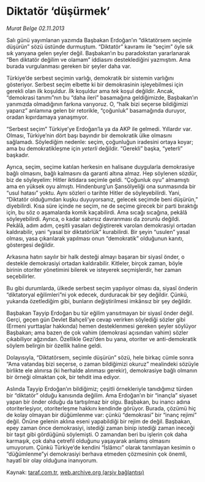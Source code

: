 # Diktatör ‘düşürmek’

*Murat Belge 02.11.2013*

<div class="yazi"><p>Salı günü yayımlanan yazımda Başbakan Erdoğan’ın “diktatörsem seçimle düşürün” sözü üstünde durmuştum. “Diktatör” kavramı ile “seçim” öyle sık sık yanyana gelen şeyler değil. Başbakan’ın bu paradokstan yararlanarak “Ben diktatör değilim ve olamam” iddiasını desteklediğini yazmıştım. Ama burada vurgulanması gereken bir şeyler daha var.</p>
<p>Türkiye’de serbest seçimin varlığı, demokratik bir sistemin varlığını gösteriyor. Serbest seçim elbette ki bir demokrasinin işleyebilmesi için gerekli olan ilk koşuldur. <i>İlk</i> koşuldur ama <i>tek</i> koşul değildir. Ancak, “demokrasi tanımı”nın bu “daha ileri” basamağına geldiğimizde, Başbakan’ın yanımızda olmadığının farkına varıyoruz. O, “halk bizi seçerse bildiğimizi yaparız” anlamına gelen bir retorikle, “çoğunluk” basamağında duruyor, oradan kıpırdamaya yanaşmıyor.</p>
<p>“Serbest seçim” Türkiye’ye Erdoğan’la ya da AKP ile gelmedi. Yıllardır var. Olması, Türkiye’nin dört başı bayındır bir demokratik ülke olmasını sağlamadı. Söylediğim nedenle: seçim, çoğunluğun iradesini ortaya koyar; ama bu demokratikleşme için <i>yeterli</i> değildir. “Gerekli” başka, “yeterli” başkadır. </p>
<p>Ayrıca, seçim, seçime katılan herkesin en halisane duygularla demokrasiye bağlı olmasını, bağlı kalmasını da garanti altına almaz. Hep söylenen sözdür, biz de söyleyelim: Hitler iktidara seçimle geldi. “Çoğunluk oyu” almamıştı ama en yüksek oyu almıştı. Hindenburg’un Şansölyeliği ona sunmasında bir “usul hatası” yoktu. Aynı sözleri o tarihte Hitler de söyleyebilirdi. Yani, “Diktatör olduğumdan kuşku duyuyorsanız, gelecek seçimde beni düşürün,” diyebilirdi. Kısa süre içinde ne seçim, ne de seçime girecek bir parti bıraktığı için, bu söz o aşamalarda komik kaçabilirdi. Ama sıcağı sıcağına, pekâlâ söyleyebilirdi. Ayrıca, o kadar sabırsız davranması da zorunlu değildi. Pekâlâ, adım adım, çeşitli yasaları değiştirerek varolan demokrasiyi ortadan kaldırabilir, yani “yasal bir diktatörlük” kurabilirdi. Bir şeyin “usulen” yasal olması, yasa çıkarılarak yapılması onun “demokratik” olduğunun kanıtı, göstergesi değildir.</p>
<p>Arkasına hatırı sayılır bir halk desteği almayı başaran bir siyasî önder, o destekle demokrasiyi ortadan kaldırabilir. Kitleler, birçok zaman, böyle birinin otoriter yönetimini bilerek ve isteyerek seçmişlerdir, her zaman seçebilirler.</p>
<p>Bu gibi durumlarda, ülkede serbest seçim yapılıyor olması da, siyasî önderin “diktatoryal eğilimleri”ni yok edecek, durduracak bir şey değildir. Çünkü, yukarıda özetlediğim gibi, bunların değiştirilmesi imkânsız bir şey değildir. </p>
<p>Başbakan Tayyip Erdoğan bu tür eğilim yansıtmayan bir siyasî önder değil. Gerçi, geçen gün Devlet Bahçeli’ye cevap verirken söylediği sözler gibi (Ermeni yurttaşlar hakkında) hemen desteklenmesi gereken şeyler söylüyor Başbakan; ama bazen de çok vahim (demokrasi açısından vahim) sözler çıkabiliyor ağzından. Özellikle Gezi’den bu yana, otoriter ve anti-demokratik söylem belirgin bir özellik haline geldi.</p>
<p>Dolayısıyla, “Diktatörsem, seçimle düşürün” sözü, hele birkaç cümle sonra “Ama vatandaş bizi seçerse, o zaman bildiğimizi okuruz” mealindeki sözüyle birlikte ele alınırsa (ki herhalde alınması gerekir), demokrasiye bağlı olmanın bir örneği olmaktan çok, bir tehdit ima ediyor.</p>
<p>Aslında Tayyip Erdoğan’ın bildiğimiz; çeşitli örnekleriyle tanıdığımız türden bir “diktatör” olduğu kanısında değilim. Ama Erdoğan’ın bir “inançla” siyaset yapan bir önder olduğu da tartışılmaz bir olgu. Başbakan, bu inancı adına otoriterleşiyor, otoriterleşme hakkını kendinde görüyor. Burada, çözümü hiç de kolay olmayan bir düğümlenme var: çünkü “demokrasi” bir “inanç rejimi” değil. Önüne gelenin aklına eseni yapabildiği bir rejim de değil. Başbakan, epey zaman önce demokrasiyi, istediği zaman binip istediği zaman ineceği bir taşıt gibi gördüğünü söylemişti. O zamandan beri bu işlerin çok daha karmaşık, çok daha çetrefil olduğunu yaşayarak anlamış olmasını umuyorum. Çünkü Türkiye’de kendini “İslâmcı” olarak tanımlayan kesimin o “düğümlenme”yi demokrasiyi berhava etmeden çözmesinin çok önemli, hayatî bir olay olduğuna inanıyorum.</p>
</div>

Kaynak: [taraf.com.tr](http://www.taraf.com.tr/murat-belge/makale-diktator-dusurmek.htm), [web.archive.org (arşiv bağlantısı)](http://web.archive.org/web/20131103081154/http://www.taraf.com.tr/murat-belge/makale-diktator-dusurmek.htm)
